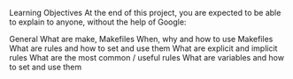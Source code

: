 

Learning Objectives At the end of this project, you are expected to be able to explain to anyone, without the help of Google:

General What are make, Makefiles When, why and how to use Makefiles What are rules and how to set and use them What are explicit and implicit rules What are the most common / useful rules What are variables and how to set and use them

